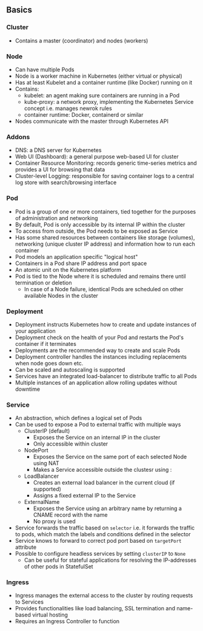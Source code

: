 ## Basics

### Cluster
- Contains a master (coordinator) and nodes (workers)


### Node
- Can have multiple Pods
- Node is a worker machine in Kubernetes (either virtual or physical)
- Has at least Kubelet and a container runtime (like Docker) running on it
- Contains:
  - kubelet: an agent making sure containers are running in a Pod
  - kube-proxy: a network proxy, implementing the Kubernetes Service concept i.e. manages newrok rules
  - container runtime: Docker, containerd or similar
- Nodes communicate with the master through Kubernetes API


### Addons
- DNS: a DNS server for Kubernetes
- Web UI (Dashboard): a general purpose web-based UI for cluster
- Container Resource Monitoring: records generic time-series metrics and provides a UI for browsing that data
- Cluster-level Logging: responsible for saving container logs to a central log store with search/browsing interface


### Pod
- Pod is a group of one or more containers, tied together for the purposes of administration and networking
- By default, Pod is only accessible by its internal IP within the cluster
- To access from outside, the Pod needs to be exposed as Service
- Has some shared resources between containers like storage (volumes), networking (unique cluster IP address) and information how to run each container
- Pod models an application specific "logical host"
- Containers in a Pod share IP address and port space
- An atomic unit on the Kubernetes platform
- Pod is tied to the Node where it is scheduled and remains there until termination or deletion
  - In case of a Node failure, identical Pods are scheduled on other available Nodes in the cluster


### Deployment
- Deployment instructs Kubernetes how to create and update instances of your application
- Deployment check on the health of your Pod and restarts the Pod's container if it terminates
- Deployments are the recommended way to create and scale Pods
- Deployment controller handles the instances including replacements when node goes down etc.
- Can be scaled and autoscaling is supported
- Services have an integrated load-balancer to distribute traffic to all Pods
- Multiple instances of an application allow rolling updates without downtime


### Service
- An abstraction, which defines a logical set of Pods
- Can be used to expose a Pod to external traffic with multiple ways
  - ClusterIP (default) 
    - Exposes the Service on an internal IP in the cluster
    - Only accessible within cluster
  - NodePort
    - Exposes the Service on the same port of each selected Node using NAT
    - Makes a Service accessible outside the clustesr using <NodeIP>:<NodePort>
  - LoadBalancer
    - Creates an external load balancer in the current cloud (if supported)
    - Assigns a fixed external IP to the Service
  - ExternalName
    - Exposes the Service using an arbitrary name by returning a CNAME record with the name
    - No proxy is used
- Service forwards the traffic based on `selector`  i.e. it forwards the traffic to pods, which match the labels and conditions defined in the selector
- Service knows to forward to correct pod port based on `targetPort` attribute
- Possible to configure headless services by setting `clusterIP` to `None`
  - Can be useful for stateful applications for resolving the IP-addresses of other pods in StatefulSet

### Ingress
- Ingress manages the external access to the cluster by routing requests to Services
- Provides functionalities like load balancing, SSL termination and name-based virtual hosting
- Requires an Ingress Controller to function
